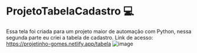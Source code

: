 # ProjetoTabelaCadastro 💻
Essa tela foi criada para um projeto maior de automação com Python, nessa segunda parte eu criei a tabela de cadastro.
Link de acesso: https://projetinho-gomes.netlify.app/tabela
![image](https://github.com/joyceanner/Projeto_Tabela_Cadastro/assets/148151191/13f5a148-1185-4673-9428-373c5e456ed5)
